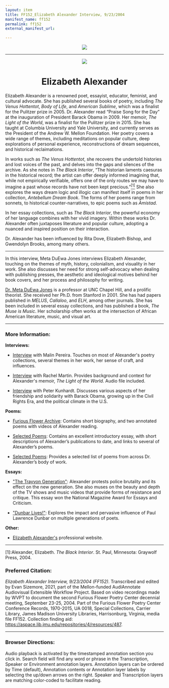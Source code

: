 ```yaml
---
layout: item
title: FF152_Elizabeth Alexander Interview, 9/23/2004
manifest_name: ff152
permalink: ff152
external_manifest_url: 

---
```

<!-- Add an essay or interpretive material below this line,
using HTML or markdown.  Do not modify this file above this line -->
<p style="text-align:center"><img src="https://www.jmu.edu/_images/furiousflower/furious-flower-logo.jpg"></p>
<hr>
<p style="text-align:center"><img src="https://furiousflower.org/wp-content/uploads/2019/03/elizabeth-alexander3.jpg"></p>
<h1 style="text-align:center">Elizabeth Alexander</h1>
<p>Elizabeth Alexander is a renowned poet, essayist, educator, feminist, and cultural advocate. She has published several books of poetry, including <i>The Venus Hottentot</i>, <i>Body of Life</i>, and <i>American Sublime</i>, which was a finalist for the Pulitzer prize in 2005. Dr. Alexander read “Praise Song for the Day” at the inauguration of President Barack Obama in 2009. Her memoir, <i>The Light of the World</i>, was a finalist for the Pulitzer prize in 2015. She has taught at Columbia University and Yale University, and currently serves as the President of the Andrew W. Mellon Foundation. Her poetry covers a wide range of themes, including meditations on popular culture, deep explorations of personal experience, reconstructions of dream sequences, and historical reclaimations.</p>
<p>In works such as <i>The Venus Hottentot</i>, she recovers the undertold histories and lost voices of the past, and delves into the gaps and silences of the archive. As she notes in <i>The Black Interior</i>, “The historian laments caesuras in the historical record; the artist can offer deeply informed imagining that, while not empirically verifiable, offers one of the only routes we may have to imagine a past whose records have not been kept precious.”<a href="#fn1"><sup>[1]</sup></a> She also explores the ways dream logic and illogic can manifest itself in poems in her collection, <i>Antebellum Dream Book</i>. The forms of her poems range from sonnets, to historical counter-narratives, to epic poems such as <i>Amistad</i>.</p>
<p>In her essay collections, such as <i>The Black Interior</i>, the powerful economy of her language combines with her vivid imagery. Within these works Dr. Alexander often juxtaposes literature and popular culture, adopting a nuanced and inspired position on their interaction.</p>
<p>Dr. Alexander has been influenced by Rita Dove, Elizabeth Bishop, and Gwendolyn Brooks, among many others.</p>
<hr>
<p>In this interview, Meta DuEwa Jones interviews Elizabeth Alexander, touching on the themes of myth, history, colonialism, and visuality in her work. She also discusses her need for strong self-advocacy when dealing with publishing presses, the aesthetic and ideological motives behind her book covers, and her process and philosophy for writing.</p>
<p><a href=https://englishcomplit.unc.edu/faculty-directory/meta-duewa-jones> Dr. Meta DuEwa Jones</a> is a professor at UNC Chapel Hill, and a prolific theorist. She received her Ph.D. from Stanford in 2001. She has had papers published in <i>MELUS</i>, <i>Callaloo</i>, and <i>ELH</i>, among other journals. She has been included in several essay collections, and has published a book, <i>The Muse is Music</i>. Her scholarship often works at the intersection of African American literature, music, and visual art.</p>
<hr>
<h3>More Information:</h3>
<b>Interviews:</b>
<ul><li><p><a href=https://www.jstor.org/stable/j.ctt46nh3m.12>Interview</a> with Malin Pereira. Touches on most of Alexander's poetry collections, several themes in her work, her sense of craft, and influences.</p></li></ul>
<ul><li><p><a href=https://www.npr.org/transcripts/400179330>Interview</a> with Rachel Martin. Provides background and context for Alexander's memoir, <i>The Light of the World</i>. Audio file included.</p></li></ul>
<ul><li><p><a href=https://www.kunhardtfilmfoundation.org/featured-interviews/elizabeth-alexander2>Interview</a> with Peter Kunhardt. Discusses various aspects of her friendship and solidarity with Barack Obama, growing up in the Civil Rights Era, and the political climate in the U.S.</p></li></ul>
<b>Poems:</b>
<ul><li><p><a href=https://furiousflower.org/elizabeth-alexander>Furious Flower Archive</a>: Contains short biography, and two annotated poems with videos of Alexander reading.</p></li></ul>
<ul><li><p><a href=https://www.poetryfoundation.org/poets/elizabeth-alexander>Selected Poems</a>: Contains an excellent introductory essay, with short descriptions of Alexander’s publications to date, and links to several of Alexander’s poems.</p></li></ul>
<ul><li><p><a href=https://poets.org/poet/elizabeth-alexander>Selected Poems</a>: Provides a selected list of poems from across Dr. Alexander’s body of work.</p></li></ul>
<b>Essays:</b>
<ul><li><p><a href=https://www.jstor.org/stable/10.7312/asme19803.17>"The Trayvon Generation"</a>: Alexander protests police brutality and its effect on the new generation. She also muses on the beauty and depth of the TV shows and music videos that provide forms of resistance and critique. This essay won the National Magazine Award for Essays and Criticism.</p></li></ul>
<ul><li><p><a href=https://www.jstor.org/stable/40027074>"Dunbar Lives!"</a>: Explores the impact and pervasive influence of Paul Lawrence Dunbar on multiple generations of poets.</p></li></ul>
<b>Other:</b>
<ul><li><p><a href=http://www.elizabethalexander.net>Elizabeth Alexander's</a> professional website.</p></li></ul>
<hr>
<p><a name="fn1">[1]</a>:Alexander, Elizabeth. <i>The Black Interior</i>. St. Paul, Minnesota: Graywolf Press, 2004.</p>

<h3>Preferred Citation:</h3>
<i>Elizabeth Alexander Interview, 9/23/2004 (FF152)</i>. Transcribed and edited by Evan Sizemore, 2021, part of the Mellon-funded AudiAnnotate Audiovisual Extensible Workflow Project. Based on video recordings made by WVPT to document the second Furious Flower Poetry Center decennial meeting, September 23-25, 2004. Part of the Furious Flower Poetry Center Conference Records, 1970-2015, UA 0018, Special Collections, Carrier Library, James Madison University Libraries, Harrisonburg, Virginia, media file FF152. Collection finding aid: <a href="https://aspace.lib.jmu.edu/repositories/4/resources/487">https://aspace.lib.jmu.edu/repositories/4/resources/487</a>.
<hr>
<h3>Browser Directions:</h3> 
Audio playback is activated by the timestamped annotation section you click in. Search field will find any word or phrase in the Transcription, Speaker or Environment annotation layers. Annotation layers can be ordered by Time (default), Annotation contents or Annotation layer labels by selecting the up/down arrows on the right. Speaker and Transcription layers are matching color-coded to facilitate reading.
